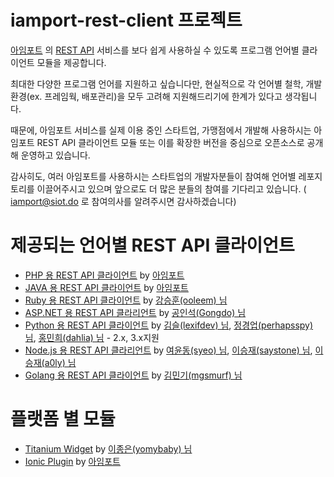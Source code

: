 # iamport-rest-client 프로젝트
[아임포트](http://www.iamport.kr) 의 [REST API](https://api.iamport.kr) 서비스를 보다 쉽게 사용하실 수 있도록 프로그램 언어별 클라이언트 모듈을 제공합니다.

최대한 다양한 프로그램 언어를 지원하고 싶습니다만, 현실적으로 각 언어별 철학, 개발환경(ex. 프레임웍, 배포관리)을 모두 고려해 지원해드리기에 한계가 있다고 생각됩니다.   

때문에, 아임포트 서비스를 실제 이용 중인 스타트업, 가맹점에서 개발해 사용하시는 아임포트 REST API 클라이언트 모듈 또는 이를 확장한 버전을 중심으로 오픈소스로 공개해 운영하고 있습니다.

감사히도, 여러 아임포트를 사용하시는 스타트업의 개발자분들이 참여해 언어별 레포지토리를 이끌어주시고 있으며 앞으로도 더 많은 분들의 참여를 기다리고 있습니다. ( iamport@siot.do 로 참여의사를 알려주시면 감사하겠습니다)

# 제공되는 언어별 REST API 클라이언트
* [PHP 용 REST API 클라이언트](https://github.com/iamport/iamport-rest-client-php) by [아임포트](https://github.com/iamport)
* [JAVA 용 REST API 클라이언트](https://github.com/iamport/iamport-rest-client-java) by [아임포트](https://github.com/iamport)
* [Ruby 용 REST API 클라이언트](https://github.com/iamport/iamport-rest-client-ruby) by [강승훈(ooleem) 님](https://github.com/ooleem)
* [ASP.NET 용 REST API 클라리언트](https://github.com/gongdo/iamport-rest-client-net) by [공인석(Gongdo) 님](https://github.com/gongdo)
* [Python 용 REST API 클라이언트](https://github.com/iamport/iamport-rest-client-python) by [김슬(lexifdev) 님](https://github.com/lexifdev), [정경업(perhapsspy) 님](https://github.com/perhapsspy), [홍민희(dahlia) 님](https://github.com/dahlia) - 2.x, 3.x지원
* [Node.js 용 REST API 클라리언트](https://github.com/iamport/iamport-rest-client-nodejs) by [여윤동(syeo) 님](https://github.com/syeo), [이승재(saystone) 님](https://github.com/saystone), [이승재(a0ly) 님](https://github.com/a0ly)
* [Golang 용 REST API 클라이언트](https://github.com/mgsmurf/go-iamport) by [김민기(mgsmurf) 님](https://github.com/mgsmurf)

# 플랫폼 별 모듈
* [Titanium Widget](https://github.com/yomybaby/ti.iamport.example) by [이종은(yomybaby) 님](https://github.com/yomybaby)
* [Ionic Plugin](https://github.com/iamport/iamport-ionic) by [아임포트](https://github.com/iamport)
